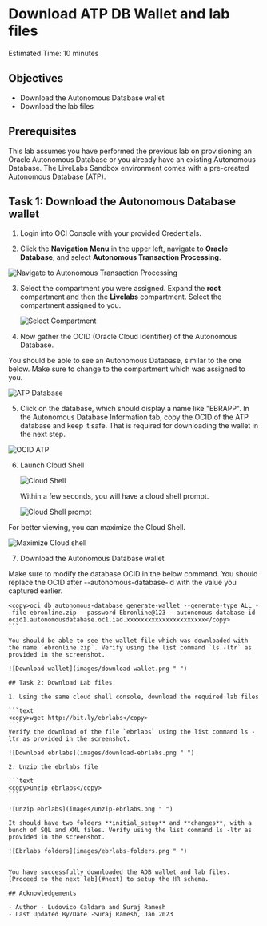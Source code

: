 # Download ATP DB Wallet and lab files

Estimated Time: 10 minutes

##  Objectives

- Download the Autonomous Database wallet
- Download the lab files 

##  Prerequisites

This lab assumes you have performed the previous lab on provisioning an Oracle Autonomous Database or you already have an existing Autonomous Database.
The LiveLabs Sandbox environment comes with a pre-created Autonomous Database (ATP).

## Task 1: Download the Autonomous Database wallet

1. Login into OCI Console with your provided Credentials. 

2. Click the **Navigation Menu** in the upper left, navigate to **Oracle Database**, and select **Autonomous Transaction Processing**.

  ![Navigate to Autonomous Transaction Processing](images/navigate-atp.png " ")

3. Select the compartment you were assigned. Expand the **root** compartment and then the **Livelabs** compartment. Select the compartment assigned to you.

   ![Select Compartment](images/select-compartment.png " ")

4. Now gather the OCID (Oracle Cloud Identifier) of the Autonomous Database.

  You should be able to see an Autonomous Database, similar to the one below. Make sure to change to the compartment which was assigned to you.

  ![ATP Database](images/atp-database.png " ")

5. Click on the database, which should display a name like "EBRAPP". In the Autonomous Database Information tab, copy the OCID of the ATP database and keep it safe. That is required for downloading the wallet in the next step.

  ![OCID ATP](images/ocid-atp.png " ")

6. Launch Cloud Shell

   ![Cloud Shell](https://oracle-livelabs.github.io/common/images/console/cloud-shell.png " ")

   Within a few seconds, you will have a cloud shell prompt.

   ![Cloud Shell prompt](images/cloudshell-prompt.png " ")

  For better viewing, you can maximize the Cloud Shell.

  ![Maximize Cloud shell](images/maximize-cloudshell.png " ")

7. Download the Autonomous Database wallet

  Make sure to modify the database OCID in the below command. You should replace the OCID after --autonomous-database-id with the value you captured earlier.

   ````text
   <copy>oci db autonomous-database generate-wallet --generate-type ALL --file ebronline.zip --password Ebronline@123 --autonomous-database-id ocid1.autonomousdatabase.oc1.iad.xxxxxxxxxxxxxxxxxxxxxx</copy>
   ```

  You should be able to see the wallet file which was downloaded with the name `ebronline.zip`. Verify using the list command `ls -ltr` as provided in the screenshot.

   ![Download wallet](images/download-wallet.png " ")

## Task 2: Download Lab files

1. Using the same cloud shell console, download the required lab files

   ```text
   <copy>wget http://bit.ly/ebrlabs</copy>
   ```
   Verify the download of the file `ebrlabs` using the list command ls -ltr as provided in the screenshot.

   ![Download ebrlabs](images/download-ebrlabs.png " ")

2. Unzip the ebrlabs file 

   ```text
   <copy>unzip ebrlabs</copy>
   ```

   ![Unzip ebrlabs](images/unzip-ebrlabs.png " ")

   It should have two folders **initial_setup** and **changes**, with a bunch of SQL and XML files. Verify using the list command ls -ltr as provided in the screenshot.

   ![Ebrlabs folders](images/ebrlabs-folders.png " ")


You have successfully downloaded the ADB wallet and lab files. [Proceed to the next lab](#next) to setup the HR schema.

## Acknowledgements

- Author - Ludovico Caldara and Suraj Ramesh 
- Last Updated By/Date -Suraj Ramesh, Jan 2023
